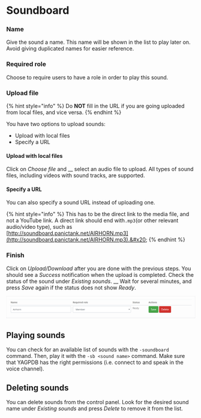 # Soundboard

### Name

Give the sound a name. This name will be shown in the list to play later on. Avoid giving duplicated names for easier reference.

### Required role

Choose to require users to have a role in order to play this sound.

### Upload file

{% hint style="info" %}
Do **NOT** fill in the URL if you are going uploaded from local files, and vice versa.
{% endhint %}

You have two options to upload sounds:

* Upload with local files
* Specify a URL

#### Upload with local files

Click on _Choose file_ and __ select an audio file to upload. All types of sound files, including videos with sound tracks, are supported.

#### Specify a URL

You can also specify a sound URL instead of uploading one.&#x20;

{% hint style="info" %}
This has to be the direct link to the media file, and not a YouTube link. A direct link should end with`.mp3`(or other relevant audio/video type), such as [http://soundboard.panictank.net/AIRHORN.mp3](http://soundboard.panictank.net/AIRHORN.mp3).&#x20;
{% endhint %}

### Finish

Click on _Upload/Download_ after you are done with the previous steps. You should see a _Success_ notification when the upload is completed. Check the status of the sound under _Existing sounds_. __ Wait for several minutes, and press _Save_ again if the status does not show _Ready_.

![An example of a successfully uploaded sound](<../.gitbook/assets/Capture (4).PNG>)

## Playing sounds

You can check for an available list of sounds with the `-soundboard` command. Then, play it with the `-sb <sound name>` command. Make sure that YAGPDB has the right permissions (i.e. connect to  and speak in the voice channel).

## Deleting sounds

You can delete sounds from the control panel. Look for the desired sound name under _Existing sounds_ and press _Delete_ to remove it from the list.

